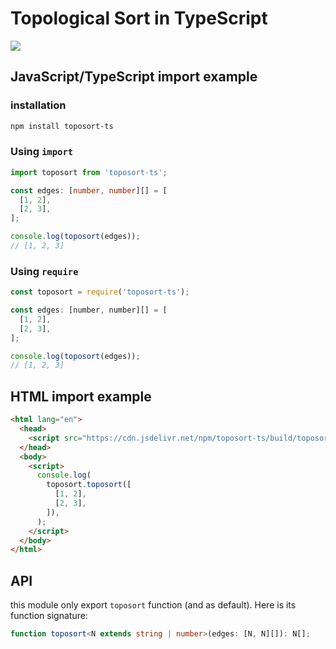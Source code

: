 # Topological Sort in TypeScript

[![](https://data.jsdelivr.com/v1/package/npm/toposort-ts/badge)](https://www.jsdelivr.com/package/npm/toposort-ts)

## JavaScript/TypeScript import example

### installation

```bash
npm install toposort-ts
```

### Using `import`

```typescript
import toposort from 'toposort-ts';

const edges: [number, number][] = [
  [1, 2],
  [2, 3],
];

console.log(toposort(edges));
// [1, 2, 3]
```

### Using `require`

```javascript
const toposort = require('toposort-ts');

const edges: [number, number][] = [
  [1, 2],
  [2, 3],
];

console.log(toposort(edges));
// [1, 2, 3]
```

## HTML import example

```html
<html lang="en">
  <head>
    <script src="https://cdn.jsdelivr.net/npm/toposort-ts/build/toposort.min.js"></script>
  </head>
  <body>
    <script>
      console.log(
        toposort.toposort([
          [1, 2],
          [2, 3],
        ]),
      );
    </script>
  </body>
</html>
```

## API

this module only export `toposort` function (and as default). Here is its
function signature:

```typescript
function toposort<N extends string | number>(edges: [N, N][]): N[];
```
